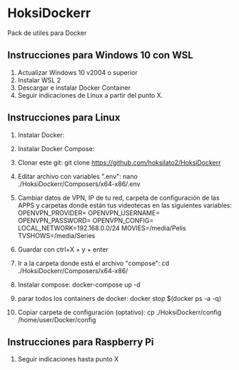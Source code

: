 # HoksiDockerr
 Pack de utiles para Docker


## Instrucciones para Windows 10 con WSL

1. Actualizar Windows 10 v2004 o superior
2. Instalar WSL 2
3. Descargar e instalar Docker Container
4. Seguir indicaciones de Linux a partir del punto X.

## Instrucciones para Linux
1. Instalar Docker:

2. Instalar Docker Compose:

3. Clonar este git: 
   git clone https://github.com/hoksilato2/HoksiDockerr
4. Editar archivo con variables ".env":
   nano ./HoksiDockerr/Composers/x64-x86/.env
5. Cambiar datos de VPN, IP de tu red, carpeta de configuración de las APPS y carpetas donde están tus videotecas en las siguientes variables:
   OPENVPN_PROVIDER=
   OPENVPN_USERNAME=
   OPENVPN_PASSWORD=
   OPENVPN_CONFIG=
   LOCAL_NETWORK=192.168.0.0/24
   MOVIES=/media/Pelis
   TVSHOWS=/media/Series
   
6. Guardar con ctrl+X + y + enter
7. Ir a la carpeta donde está el archivo "compose":
   cd ./HoksiDockerr/Composers/x64-x86/
8. Instalar compose:
   docker-compose up -d
9. parar todos los containers de docker:
   docker stop $(docker ps -a -q)
10. Copiar carpeta de configuración (optativo):
   cp ./HoksiDockerr/config /home/user/Docker/config


## Instrucciones para Raspberry Pi
1. Seguir indicaciones hasta punto X

